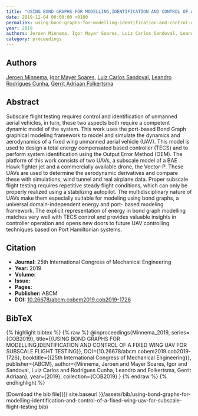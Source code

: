 ```yaml
---
title: "USING BOND GRAPHS FOR MODELLING,IDENTIFICATION AND CONTROL OF A FIXED WING UAV FOR SUBSCALE FLIGHT TESTING"
date: 2019-12-04 00:00:00 +0100
permalink: using-bond-graphs-for-modelling-identification-and-control-of-a-fixed-wing-uav-for-subscale-flight-testing
year: 2019
authors: Jeroen Minnema, Igor Mayer Soares, Luiz Carlos Sandoval, Leandro Rodrigues Cunha, Gerrit Adriaan Folkertsma
category: proceedings
---
```

 
## Authors
[Jeroen Minnema](authors/jeroen-minnema), [Igor Mayer Soares](authors/igor-mayer-soares), [Luiz Carlos Sandoval](authors/luiz-carlos-sandoval), [Leandro Rodrigues Cunha](authors/leandro-rodrigues-cunha), [Gerrit Adriaan Folkertsma](authors/gerrit-adriaan-folkertsma)
 
## Abstract
Subscale flight testing requires control and identification of unmanned aerial vehicles, in turn, these two aspects both require a competent dynamic model of the system. This work uses the port-based Bond Graph graphical modeling framework to model and simulate the dynamics and aerodynamics of a fixed wing unmanned aerial vehicle (UAV). This model is used to design a total energy compensated based controller (TECS) and to perform system identification using the Output Error Method (OEM). The platform of this work consists of two UAVs, a subscale model of a BAE Hawk fighter jet and a commercially available drone, the Vector-P. These UAVs are used to determine the aerodynamic derivatives and compare these with simulations, wind tunnel and real airplane data. Proper subscale flight testing requires repetitive steady flight conditions, which can only be properly realized using a stabilizing autopilot. The multidisciplinary nature of UAVs make them especially suitable for modeling using bond graphs, a universal domain-independent energy and port- based modeling framework. The explicit representation of energy in bond graph modelling matches very well with TECS control and provides valuable insights in controller operation and opens new doors to future UAV controlling techniques based on Port Hamiltonian systems.
 
## Citation
- **Journal:** 25th International Congress of Mechanical Engineering
- **Year:** 2019
- **Volume:** 
- **Issue:** 
- **Pages:** 
- **Publisher:** ABCM
- **DOI:** [10.26678/abcm.cobem2019.cob2019-1726](https://doi.org/10.26678/abcm.cobem2019.cob2019-1726)
 
## BibTeX
{% highlight bibtex %}
{% raw %}
@inproceedings{Minnema_2019,
  series={COB2019},
  title={{USING BOND GRAPHS FOR MODELLING,IDENTIFICATION AND CONTROL OF A FIXED WING UAV FOR SUBSCALE FLIGHT TESTING}},
  DOI={10.26678/abcm.cobem2019.cob2019-1726},
  booktitle={{25th International Congress of Mechanical Engineering}},
  publisher={ABCM},
  author={Minnema, Jeroen and Mayer Soares, Igor and Sandoval, Luiz Carlos and Rodrigues Cunha, Leandro and Folkertsma, Gerrit Adriaan},
  year={2019},
  collection={COB2019}
}
{% endraw %}
{% endhighlight %}
 
[Download the bib file]({{ site.baseurl }}/assets/bib/using-bond-graphs-for-modelling-identification-and-control-of-a-fixed-wing-uav-for-subscale-flight-testing.bib)
 
